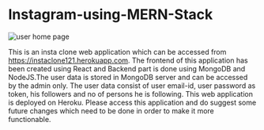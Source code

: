 # Instagram-using-MERN-Stack

![user home page](https://user-images.githubusercontent.com/30996074/87221963-9670c780-c38d-11ea-809a-cb5cc1cd4bd1.jpg)


This is an insta clone web application which can be accessed from https://instaclone121.herokuapp.com. The frontend of this application has been created using React and Backend part is done using MongoDB and NodeJS.The user data is stored in MongoDB server and can be accessed by the admin only. The user data consist of user email-id, user password as token, his followers and no of persons he is following. This web application is deployed on Heroku. Please access this application and do suggest some future changes which need to be done in order to make it more functionable. 
